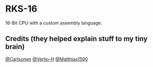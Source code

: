 # RKS-16
16-Bit CPU with a custom assembly language.

## Credits (they helped explain stuff to my tiny brain)
[@Carlsonen](https://github.com/Carlsonen)
[@Verlio-H](https://github.com/Verlio-H)
[@Matthias1590](https://github.com/Matthias1590)
